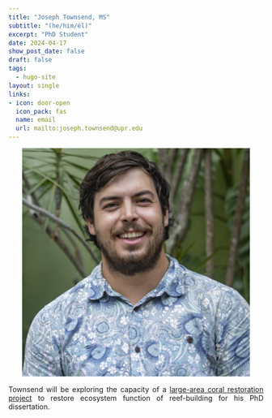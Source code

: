 ```yaml
---
title: "Joseph Townsend, MS"
subtitle: "(he/him/él)"
excerpt: "PhD Student"
date: 2024-04-17
show_post_date: false
draft: false
tags:
  - hugo-site
layout: single
links:
- icon: door-open
  icon_pack: fas
  name: email
  url: mailto:joseph.townsend@upr.edu
---
```


<div style="text-align: center;">
<img src="featured-hex.png" width="450"> 
</div>

<div style="text-align: justify;">

Townsend will be exploring the capacity of a [large-area coral restoration project](https://theberglab.com/projects/restorationmonitoring/) to restore ecosystem function of reef-building for his PhD dissertation.

</div>

